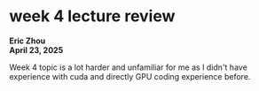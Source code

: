 # week 4 lecture review
**Eric Zhou**  
**April 23, 2025**

Week 4 topic is a lot harder and unfamiliar for me as I didn't have experience with cuda and directly GPU coding experience before.